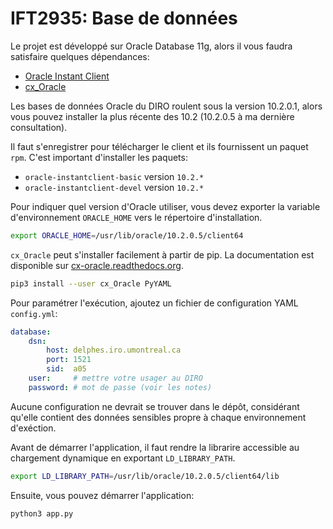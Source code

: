 IFT2935: Base de données
========================

Le projet est développé sur Oracle Database 11g, alors il vous faudra
satisfaire quelques dépendances:

 - [Oracle Instant Client](http://www.oracle.com/technetwork/database/features/instant-client/index-097480.html)
 - [cx_Oracle](http://cx-oracle.sourceforge.net/)

Les bases de données Oracle du DIRO roulent sous la version 10.2.0.1, alors
vous pouvez installer la plus récente des 10.2 (10.2.0.5 à ma dernière
consultation).

Il faut s'enregistrer pour télécharger le client et ils fournissent un paquet
`rpm`. C'est important d'installer les paquets:

 - `oracle-instantclient-basic` version `10.2.*`
 - `oracle-instantclient-devel` version `10.2.*`

Pour indiquer quel version d'Oracle utiliser, vous devez exporter la variable
d'environnement `ORACLE_HOME` vers le répertoire d'installation.

```bash
export ORACLE_HOME=/usr/lib/oracle/10.2.0.5/client64
```

`cx_Oracle` peut s'installer facilement à partir de pip. La documentation est
disponible sur
[cx-oracle.readthedocs.org](http://cx-oracle.readthedocs.org/en/latest/).

```bash
pip3 install --user cx_Oracle PyYAML
```

Pour paramétrer l'exécution, ajoutez un fichier de configuration YAML
`config.yml`:

```yaml
database:
    dsn:
        host: delphes.iro.umontreal.ca
        port: 1521
        sid:  a05
    user:     # mettre votre usager au DIRO
    password: # mot de passe (voir les notes)
```

Aucune configuration ne devrait se trouver dans le dépôt, considérant qu'elle
contient des données sensibles propre à chaque environnement d'exéction.

Avant de démarrer l'application, il faut rendre la librarire accessible au
chargement dynamique en exportant `LD_LIBRARY_PATH`.

```bash
export LD_LIBRARY_PATH=/usr/lib/oracle/10.2.0.5/client64/lib
```

Ensuite, vous pouvez démarrer l'application:

```bash
python3 app.py
```

